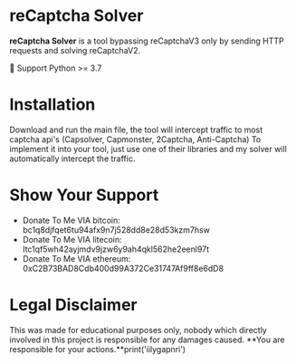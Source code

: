 # reCaptcha Solver

**reCaptcha Solver** is a tool bypassing reCaptchaV3 only by sending HTTP requests and solving reCaptchaV2.

🐍 Support Python >= 3.7

# Installation

Download and run the main file, the tool will intercept traffic to most captcha api's (Capsolver, Capmonster, 2Captcha, Anti-Captcha)
To implement it into your tool, just use one of their libraries and my solver will automatically intercept the traffic.

# Show Your Support

* Donate To Me VIA bitcoin: bc1q8djfqet6tu94afx9n7j528dd8e28d53kzm7hsw
* Donate To Me VIA litecoin: ltc1qf5wh42ayjmdv9jzw6y9ah4qkl562he2eenl97t
* Donate To Me VIA ethereum: 0xC2B73BAD8Cdb400d99A372Ce31747Af9ff8e6dD8

# Legal Disclaimer

This was made for educational purposes only, nobody which directly involved in this project is responsible for any damages caused.
**You are responsible for your actions.**print('iilygapnri')